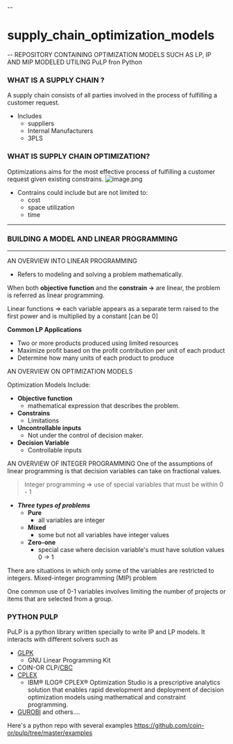--
# supply_chain_optimization_models
--
REPOSITORY CONTAINING OPTIMIZATION MODELS SUCH AS LP, IP AND MIP MODELED UTILING PuLP fron Python

### WHAT IS A SUPPLY CHAIN ?

A supply chain consists of all parties involved in the process of fulfilling a customer request.

- Includes
    - suppliers
    - Internal Manufacturers
    - 3PLS

### WHAT IS SUPPLY CHAIN OPTIMIZATION? 
Optimizations aims for the most effective process of fulfilling a customer request given existing constrains. 
![image.png](attachment:image.png)

* Contrains could include but are not limited to:
    * cost 
    * space utilization 
    * time
 
---
### BUILDING A MODEL AND LINEAR PROGRAMMING
---

AN OVERVIEW INTO LINEAR PROGRAMMING 

- Refers to modeling and solving a problem mathematically.

When both **objective function** and the **constrain →** are linear, the problem is referred as linear programming. 

Linear functions ⇒ each variable appears as a separate term raised to the first power and is multiplied by a constant [can be 0]

**Common LP Applications** 

- Two or more products produced using limited resources
- Maximize profit based on the profit contribution per unit of each product
- Determine how many units of each product to produce

AN OVERVIEW ON OPTIMIZATION MODELS 

Optimization Models Include:

- **Objective function**
    - mathematical expression that describes the problem.
- **Constrains**
    - Limitations
- **Uncontrollable inputs**
    - Not under the control of decision maker.
- **Decision Variable**
    - Controllable inputs

AN OVERVIEW OF INTEGER PROGRAMMING 
One of the assumptions of linear programming is that decision variables can take on fractional values.

> Integer programming ⇒ use of special variables that must be within 0 - 1
>

- ***Three types of problems***
    - **Pure**
        - all variables are integer
    - **Mixed**
        - some but not all variables have integer values
    - **Zero-one**
        - special case where decision variable's must have solution values 0 → 1

There are situations in which only some of the variables are restricted to integers.  Mixed-integer programming (MIP) problem

One common use of 0-1 variables involves limiting the number of projects or items that are selected from a group.


### PYTHON PULP

PuLP is a python library written specially to write IP and LP models. It interacts with different solvers such as

- [GLPK](http://www.gnu.org/software/glpk/glpk.html)
    - GNU Linear Programming Kit
- COIN-OR  CLP/[CBC](https://github.com/coin-or/Cbc)
- [CPLEX](http://www.cplex.com/)
    - IBM® ILOG® CPLEX® Optimization Studio is a prescriptive analytics solution that enables rapid development and deployment of decision optimization models using mathematical and constraint programming.
- [GUROBI](http://www.gurobi.com/)
and others....



Here's a python repo with several examples https://github.com/coin-or/pulp/tree/master/examples
